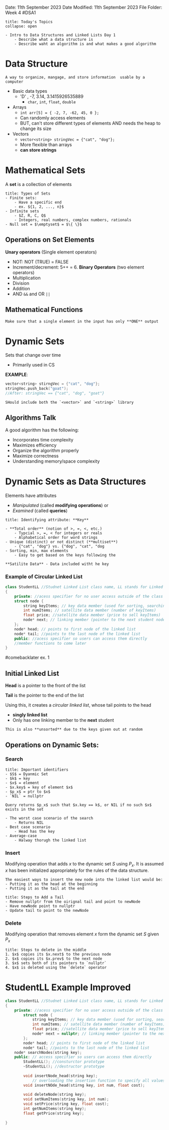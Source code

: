 Date: 11th September 2023
Date Modified: 11th September 2023
File Folder: Week 4
#DSA1

```ad-abstract
title: Today's Topics
collapse: open

- Intro to Data Structures and Linked Lists Day 1
	- Describe what a data structure is
	- Describe waht an algorithm is and what makes a good algorithm

```
# Data Structure

```ad-summary
A way to organize, mangage, and store information  usable by a computer
```

- Basic data types
	- 'D' , -7, 3.14, 3.1415926535889
		- `char`, `int`, `float`, `double`
- Arrays
	- `int arr[5] = { -2, 7, -62, 45, 0 };`
	- Can randomly access elements
	- BUT, can't store different types of elements AND needs the heap to change its size
- Vectors
	- `vector<string> stringVec = {"cat", "dog"};`
	- More flexible than arrays
	- **can store strings**

# Mathematical Sets

A **set** is a collection of elements

```ad-summary
title: Types of Sets
- Finite sets:
	- Have a specific end
	- ex. ${1, 2, ..., n}$
- Infinite sets
	- $Z, R, C, Q$
	- Integers, real numbers, complex numbers, rationals
- Null set = $\emptyset$ = $\{ \}$
```

## Operations on Set Elements

**Unary operators** (Single element operators)
- NOT: NOT (TRUE) = FALSE
- Increment/decrement: 5++ = 6.
**Binary Operators** (two element operators)
- Multiplication
- Division
- Addition
- AND `&&` and OR ``||``

## Mathematical Functions

```ad-warning
Make sure that a single element in the input has only **ONE** output
```

# Dynamic Sets

Sets that change over time
- Primarily used in CS

**EXAMPLE**:

```c++
vector<string> stirngVec = {"cat", "dog"};
stringVec.push_back("goat");
//After: stringVec == {"cat", "dog", "goat"}
```

```ad-note
SHould include both the `<vector>` and `<string>` library
```

## Algorithms Talk

A good algorithm has the following:
- Incorporates time complexity
- Maximizes efficiency
- Organize the algorithm properly
- Maximize correctness
- Understanding memory/space complexity

# Dynamic Sets as Data Structures

Elements have attributes
- *Manipulated* (called **modifying operations**) or
- *Examined* (called **queries**)

```ad-important
title: Identifying attribute: **Key**

- **Total order** (notion of >, =, <, etc.)
	- Typcial >, =, < for integers or reals
	- Alphabetical order for word strings
- Unique (distinct) or not distinct (**multiset**)
	- {"cat", "dog"} vs. {"dog", "cat", "dog
- Sorting, min, max elements
	- Easy to get based on the keys following the 
```

```ad-note
**Satilite Data** - Data included witht he key
```

### Example of Circular Linked List

```c++
class StudentLL //Studnet Linked List class name, LL stands for Linked List
{
	private: //acess specifier for no user access outside of the class definition
	struct node {
		string keyItems; // key data member (used for sorting, searching, etc.)
		int numItems; // satellite data member (number of keyItems)
		float price; //satellite data member (price to sell keyItems)
		node* next; // linking member (pointer to the next student node)
	};
	node* head; // points to first node of the linked list
	node* tail; //points to the last node of the linked list
	public: //acess specifier so users can access them directly
	//member functions to come later
}
```

#comebacklater ex. 1
## Initial Linked List

**Head** is a pointer to the front of the list

**Tail** is the pointer to the end of the list

Using this, it creates a *circular linked list*, whose tail points to the head
- **singly linked list**
- Only has one linking member to the **next** student

```ad-warning
This is also **unsorted** due to the keys given out at random
```

## Operations on Dynamic Sets: 

### Search

```ad-note
title: Important identifiers
- $S$ = Dyanmic Set
- $k$ = key
- $x$ = element
- $x.key$ = key of element $x$
- $p_x$ = ptr to $x$
- `NIL` = nullptr
```

```ad-important
Query returns $p_x$ such that $x.key == k$, or NIL if no such $x$ exists in the set
```

```ad-note
- The worst case scenario of the search
	- Returns NIL
- Best case scenario
	- Head has the key
- Average-case
	- Halway thorugh the linked list
```
### Insert

Modifying operation that adds $x$ to the dynamic set $S$ using $P_x$. It is assumed $x$ has been initialized appropriately for the rules of the data structure.

```ad-note
The easiest ways to insert the new node into the linked list would be:
- Putting it as the head at the beginning
- Putting it as the tail at the end
```

```ad-important
title: Steps to Add a Tail
- Remove nullptr from the oirignal tail and point to newNode
- Have newNode point to nullptr
- Update tail to point to the newNode
```

### Delete

Modifying operation that removes element $x$ form the dynamic set $S$ given $P_x$

```ad-important
title: Steps to delete in the middle
1. $x$ copies its $x.next$ to the previous node
2. $x$ copies its $x.prev$ to the next node
3. $x$ sets both of its pointers to `nullptr`
4. $x$ is deleted using the `delete` operator
```

# StudentLL Example Improved

```c++
class StudentLL //Studnet Linked List class name, LL stands for Linked List
{
	private: //acess specifier for no user access outside of the class definition
		struct node {
			string keyItems; // key data member (used for sorting, searching, etc.)
			int numItems; // satellite data member (number of keyItems)
			float price; //satellite data member (price to sell keyItems)
			node* next = nullptr; // linking member (pointer to the next student node)
		};
		node* head; // points to first node of the linked list
		node* tail; //points to the last node of the linked list
	node* searchNodes(string key);	
	public: // access specifier so users can access them directly
		StudentLL(); //consturctor prototype
		~StudentLL(); //destructor prototype
		
		void insertNode_head(string key);
			// overloading the insertion function to specify all values
		void insertNOde_head(stirng key, int num, float cost);
		
		void deleteNode(string key);
		void setNumItems(string key, int num);
		void setPrice(string key, float cost);
		int getNumItems(string key);
		float getPrice(string key);
		
}